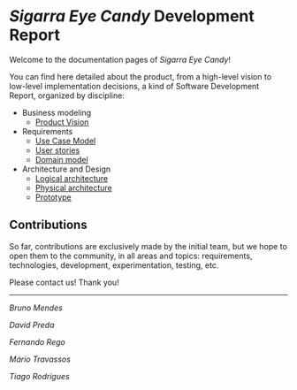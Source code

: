 # _Sigarra Eye Candy_ Development Report

Welcome to the documentation pages of _Sigarra Eye Candy_!

You can find here detailed about the product, from a high-level vision to low-level implementation decisions, a kind of Software Development Report, organized by discipline:

-   Business modeling
    -   [Product Vision](https://github.com/LEIC-ES-2021-22/3LEIC09T3/blob/main/docs/product_vision.md)
-   Requirements
    -   [Use Case Model](https://github.com/LEIC-ES-2021-22/3LEIC09T3/blob/main/docs/requirements.md#use-case-model=)
    -   [User stories](https://github.com/LEIC-ES-2021-22/3LEIC09T3/issues?q=is%3Aissue+label%3A%22user+story%22+)
    -   [Domain model](https://github.com/LEIC-ES-2021-22/3LEIC09T3/blob/main/docs/requirements.md#domain-model=)
-   Architecture and Design
    -   [Logical architecture](https://github.com/LEIC-ES-2021-22/3LEIC09T3/blob/main/docs/architecture_and_design.md)
    -   [Physical architecture](https://github.com/LEIC-ES-2021-22/3LEIC09T3/blob/main/docs/architecture_and_design.md)
    -   [Prototype](https://github.com/LEIC-ES-2021-22/3LEIC09T3/tree/vertical-prototype)

## Contributions

So far, contributions are exclusively made by the initial team, but we hope to open them to the community, in all areas and topics: requirements, technologies, development, experimentation, testing, etc.

Please contact us!
Thank you!

---

_Bruno Mendes_

_David Preda_

_Fernando Rego_

_Mário Travassos_

_Tiago Rodrigues_
